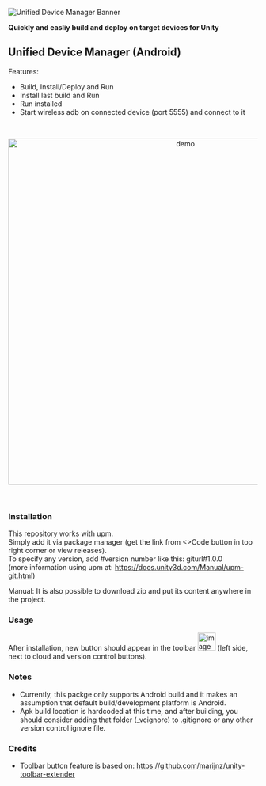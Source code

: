 ![Unified Device Manager Banner](https://user-images.githubusercontent.com/42884387/225069757-bec7dd10-0d8d-4b87-be2a-2dea785a7a2c.png)

<b>Quickly and easliy build and deploy on target devices for Unity</b>
## Unified Device Manager (Android)

Features:
- Build, Install/Deploy and Run
- Install last build and Run
- Run installed
- Start wireless adb on connected device (port 5555) and connect to it

<br>

<p align="center">
  <img width="700" align="center" alt="demo" src="https://user-images.githubusercontent.com/42884387/225070929-a354a6a1-0322-419a-8d3d-302d3bf25bde.png">
</p>

<br>

### Installation

This repository works with upm. 
<br>Simply add it via package manager (get the link from <>Code button in top right corner or view releases).
<br>To specify any version, add #version number like this: giturl#1.0.0 
<br>(more information using upm at: https://docs.unity3d.com/Manual/upm-git.html)

Manual: It is also possible to download zip and put its content anywhere in the project.
<br>

### Usage

After installation, new button should appear in the toolbar <img width="36" alt="image" src="https://user-images.githubusercontent.com/42884387/225072771-212fb036-dbd2-45ed-a5f2-7c9b05211749.png"> (left side, next to cloud and version control buttons).
<br>

### Notes

- Currently, this packge only supports Android build and it makes an assumption that default build/development platform is Android.
- Apk build location is hardcoded at this time, and after building, you should consider adding that folder (_vcignore) to .gitignore or any other version control ignore file.


### Credits

- Toolbar button feature is based on: https://github.com/marijnz/unity-toolbar-extender
